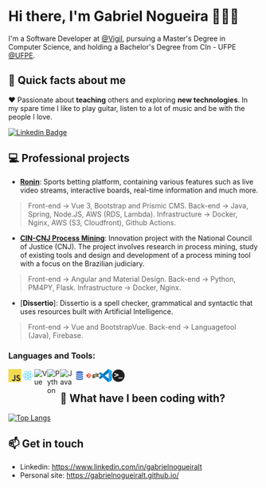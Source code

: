 # Hi there, I'm Gabriel Nogueira 🙋‍♂️👋
I'm a Software Developer at [@Vigil](https://www.vigil.global/), pursuing a Master's Degree in Computer Science, and holding a Bachelor's Degree from CIn - UFPE [@UFPE](https://portal.cin.ufpe.br/).

## 🤘 Quick facts about me
❤️ Passionate about **teaching** others and exploring **new technologies**. In my spare time I like to play guitar, listen to a lot of music and be with the people I love.

[![Linkedin Badge](https://img.shields.io/badge/-LinkedIn-blue?style=flat-square&logo=Linkedin&logoColor=white&link=https://www.linkedin.com/in/ricardo-morato-673576108/)](https://www.linkedin.com/in/gabrielnogueiralt/)

## 💻 Professional projects
- [**Ronin**](https://www.roninbet.com/): Sports betting platform, containing various features such as live video streams, interactive boards, real-time information and much more.

> Front-end -> Vue 3, Bootstrap and Prismic CMS. Back-end -> Java, Spring, Node.JS, AWS (RDS, Lambda). Infrastructure -> Docker, Nginx, AWS (S3, Cloudfront), Github Actions.

- [**CIN-CNJ Process Mining**](https://jump.pdpj.jus.br/): Innovation project with the National Council of Justice (CNJ). The project involves research in process mining, study of existing tools and design and development of a process mining tool with a focus on the Brazilian judiciary.

> Front-end -> Angular and Material Design. Back-end -> Python, PM4PY, Flask. Infrastructure -> Docker, Nginx.

- [**Dissertio**]: Dissertio is a spell checker, grammatical and syntactic that uses resources built with Artificial Intelligence. 

> Front-end -> Vue and BootstrapVue. Back-end -> Languagetool (Java), Firebase. 

### Languages and Tools:

<img align="left" alt="JavaScript" width="26px" src="https://raw.githubusercontent.com/github/explore/80688e429a7d4ef2fca1e82350fe8e3517d3494d/topics/javascript/javascript.png" />
<img align="left" alt="React" width="26px" src="https://raw.githubusercontent.com/github/explore/80688e429a7d4ef2fca1e82350fe8e3517d3494d/topics/react/react.png" />
<img align="left" alt="Vue" width="26px" src="https://e7.pngegg.com/pngimages/789/586/png-clipart-gray-and-green-v-vue-js-logo-icons-logos-emojis-tech-companies-thumbnail.png" />
<img align="left" alt="Python" width="26px" src="https://e7.pngegg.com/pngimages/621/411/png-clipart-computer-icons-python-anaconda-anaconda-angle-other-thumbnail.png" />
<img align="left" alt="Java" width="26px" src="https://w7.pngwing.com/pngs/578/816/png-transparent-java-class-file-java-platform-standard-edition-java-development-kit-java-runtime-environment-coffee-jar-text-class-orange-thumbnail.png" />
<img align="left" alt="SQL" width="26px" src="https://raw.githubusercontent.com/github/explore/80688e429a7d4ef2fca1e82350fe8e3517d3494d/topics/sql/sql.png" />
<img align="left" alt="Git" width="26px" src="https://raw.githubusercontent.com/github/explore/80688e429a7d4ef2fca1e82350fe8e3517d3494d/topics/git/git.png" />
<img align="left" alt="Visual Studio Code" width="26px" src="https://raw.githubusercontent.com/github/explore/80688e429a7d4ef2fca1e82350fe8e3517d3494d/topics/visual-studio-code/visual-studio-code.png" />
<img align="left" alt="Terminal" width="26px" src="https://raw.githubusercontent.com/github/explore/80688e429a7d4ef2fca1e82350fe8e3517d3494d/topics/terminal/terminal.png" />
<br>


## 📜 What have I been coding with?
[![Top Langs](https://github-readme-stats.vercel.app/api/top-langs/?username=gabrielnogueiralt&exclude_repo=IF687-Multimidia,Projeto-SD)](https://github.com/anuraghazra/github-readme-stats)

## 📫 Get in touch
- Linkedin: https://www.linkedin.com/in/gabrielnogueiralt
- Personal site: https://gabrielnogueiralt.github.io/
